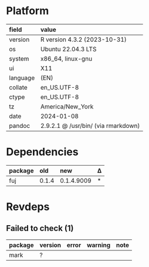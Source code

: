 # Platform

|field    |value                               |
|:--------|:-----------------------------------|
|version  |R version 4.3.2 (2023-10-31)        |
|os       |Ubuntu 22.04.3 LTS                  |
|system   |x86_64, linux-gnu                   |
|ui       |X11                                 |
|language |(EN)                                |
|collate  |en_US.UTF-8                         |
|ctype    |en_US.UTF-8                         |
|tz       |America/New_York                    |
|date     |2024-01-08                          |
|pandoc   |2.9.2.1 @ /usr/bin/ (via rmarkdown) |

# Dependencies

|package |old   |new        |Δ  |
|:-------|:-----|:----------|:--|
|fuj     |0.1.4 |0.1.4.9009 |*  |

# Revdeps

## Failed to check (1)

|package |version |error |warning |note |
|:-------|:-------|:-----|:-------|:----|
|mark    |?       |      |        |     |

